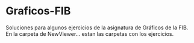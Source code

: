 # Graficos-FIB
Soluciones para algunos ejercicios de la asignatura de Gráficos de la FIB.
En la carpeta de NewViewer... estan las carpetas con los ejercicios.
